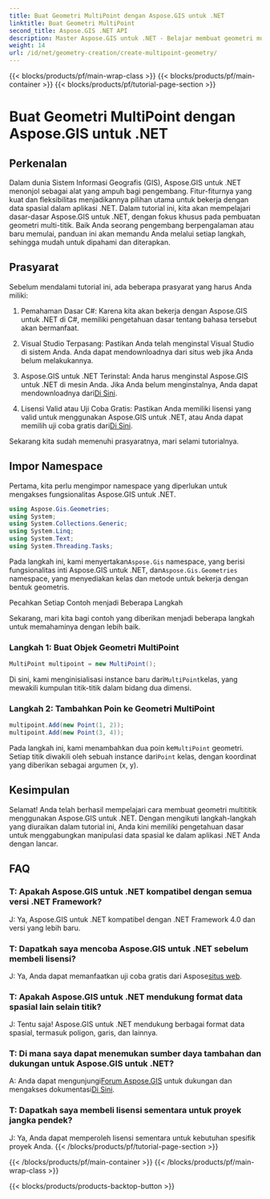 ```yaml
---
title: Buat Geometri MultiPoint dengan Aspose.GIS untuk .NET
linktitle: Buat Geometri MultiPoint
second_title: Aspose.GIS .NET API
description: Master Aspose.GIS untuk .NET - Belajar membuat geometri multi-titik dengan mudah. Tutorial komprehensif untuk pengembang.
weight: 14
url: /id/net/geometry-creation/create-multipoint-geometry/
---
```


{{< blocks/products/pf/main-wrap-class >}}
{{< blocks/products/pf/main-container >}}
{{< blocks/products/pf/tutorial-page-section >}}

# Buat Geometri MultiPoint dengan Aspose.GIS untuk .NET

## Perkenalan

Dalam dunia Sistem Informasi Geografis (GIS), Aspose.GIS untuk .NET menonjol sebagai alat yang ampuh bagi pengembang. Fitur-fiturnya yang kuat dan fleksibilitas menjadikannya pilihan utama untuk bekerja dengan data spasial dalam aplikasi .NET. Dalam tutorial ini, kita akan mempelajari dasar-dasar Aspose.GIS untuk .NET, dengan fokus khusus pada pembuatan geometri multi-titik. Baik Anda seorang pengembang berpengalaman atau baru memulai, panduan ini akan memandu Anda melalui setiap langkah, sehingga mudah untuk dipahami dan diterapkan.

## Prasyarat

Sebelum mendalami tutorial ini, ada beberapa prasyarat yang harus Anda miliki:

1. Pemahaman Dasar C#: Karena kita akan bekerja dengan Aspose.GIS untuk .NET di C#, memiliki pengetahuan dasar tentang bahasa tersebut akan bermanfaat.

2. Visual Studio Terpasang: Pastikan Anda telah menginstal Visual Studio di sistem Anda. Anda dapat mendownloadnya dari situs web jika Anda belum melakukannya.

3. Aspose.GIS untuk .NET Terinstal: Anda harus menginstal Aspose.GIS untuk .NET di mesin Anda. Jika Anda belum menginstalnya, Anda dapat mendownloadnya dari[Di Sini](https://releases.aspose.com/gis/net/).

4.  Lisensi Valid atau Uji Coba Gratis: Pastikan Anda memiliki lisensi yang valid untuk menggunakan Aspose.GIS untuk .NET, atau Anda dapat memilih uji coba gratis dari[Di Sini](https://releases.aspose.com/).

Sekarang kita sudah memenuhi prasyaratnya, mari selami tutorialnya.

## Impor Namespace

Pertama, kita perlu mengimpor namespace yang diperlukan untuk mengakses fungsionalitas Aspose.GIS untuk .NET.


```csharp
using Aspose.Gis.Geometries;
using System;
using System.Collections.Generic;
using System.Linq;
using System.Text;
using System.Threading.Tasks;
```

 Pada langkah ini, kami menyertakan`Aspose.Gis` namespace, yang berisi fungsionalitas inti Aspose.GIS untuk .NET, dan`Aspose.Gis.Geometries` namespace, yang menyediakan kelas dan metode untuk bekerja dengan bentuk geometris.

Pecahkan Setiap Contoh menjadi Beberapa Langkah

Sekarang, mari kita bagi contoh yang diberikan menjadi beberapa langkah untuk memahaminya dengan lebih baik.

### Langkah 1: Buat Objek Geometri MultiPoint

```csharp
MultiPoint multipoint = new MultiPoint();
```

 Di sini, kami menginisialisasi instance baru dari`MultiPoint`kelas, yang mewakili kumpulan titik-titik dalam bidang dua dimensi.

### Langkah 2: Tambahkan Poin ke Geometri MultiPoint

```csharp
multipoint.Add(new Point(1, 2));
multipoint.Add(new Point(3, 4));
```

 Pada langkah ini, kami menambahkan dua poin ke`MultiPoint` geometri. Setiap titik diwakili oleh sebuah instance dari`Point` kelas, dengan koordinat yang diberikan sebagai argumen (x, y).

## Kesimpulan

Selamat! Anda telah berhasil mempelajari cara membuat geometri multititik menggunakan Aspose.GIS untuk .NET. Dengan mengikuti langkah-langkah yang diuraikan dalam tutorial ini, Anda kini memiliki pengetahuan dasar untuk menggabungkan manipulasi data spasial ke dalam aplikasi .NET Anda dengan lancar.

## FAQ

### T: Apakah Aspose.GIS untuk .NET kompatibel dengan semua versi .NET Framework?
J: Ya, Aspose.GIS untuk .NET kompatibel dengan .NET Framework 4.0 dan versi yang lebih baru.

### T: Dapatkah saya mencoba Aspose.GIS untuk .NET sebelum membeli lisensi?
 J: Ya, Anda dapat memanfaatkan uji coba gratis dari Aspose[situs web](https://purchase.aspose.com/temporary-license/).

### T: Apakah Aspose.GIS untuk .NET mendukung format data spasial lain selain titik?
J: Tentu saja! Aspose.GIS untuk .NET mendukung berbagai format data spasial, termasuk poligon, garis, dan lainnya.

### T: Di mana saya dapat menemukan sumber daya tambahan dan dukungan untuk Aspose.GIS untuk .NET?
 A: Anda dapat mengunjungi[Forum Aspose.GIS](https://forum.aspose.com/c/gis/33) untuk dukungan dan mengakses dokumentasi[Di Sini](https://reference.aspose.com/gis/net/).

### T: Dapatkah saya membeli lisensi sementara untuk proyek jangka pendek?
J: Ya, Anda dapat memperoleh lisensi sementara untuk kebutuhan spesifik proyek Anda.
{{< /blocks/products/pf/tutorial-page-section >}}

{{< /blocks/products/pf/main-container >}}
{{< /blocks/products/pf/main-wrap-class >}}

{{< blocks/products/products-backtop-button >}}
